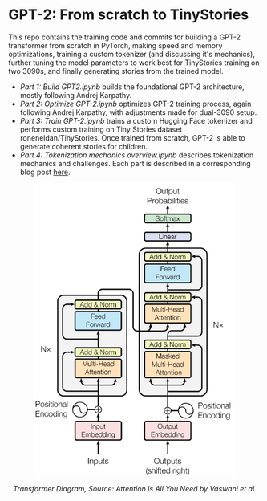 # GPT-2: From scratch to TinyStories
This repo contains the training code and commits for building a GPT-2 transformer from scratch in PyTorch, making speed and memory optimizations, training a custom tokenizer (and discussing it's mechanics), further tuning the model parameters to work best for TinyStories training on two 3090s, and finally generating stories from the trained model.  
- *Part 1: Build GPT2.ipynb* builds the foundational GPT-2 architecture, mostly following Andrej Karpathy.
- *Part 2: Optimize GPT-2.ipynb* optimizes GPT-2 training process, again following Andrej Karpathy, with adjustments made for dual-3090 setup.
- *Part 3: Train GPT-2.ipynb* trains a custom Hugging Face tokenizer and performs custom training on Tiny Stories dataset roneneldan/TinyStories. Once trained from scratch, GPT-2 is able to generate coherent stories for children.
- *Part 4: Tokenization mechanics overview.ipynb* describes tokenization mechanics and challenges.
Each part is described in a corresponding blog post [here](https://dpopovvelasco.dev/posts.html).
<div align="center">
  <img src="assets/transformer_orig.png" alt="Transformer Diagram" width="400" />
  <p><em>Transformer Diagram, Source: Attention Is All You Need by Vaswani et al.</em></p>
</div>
